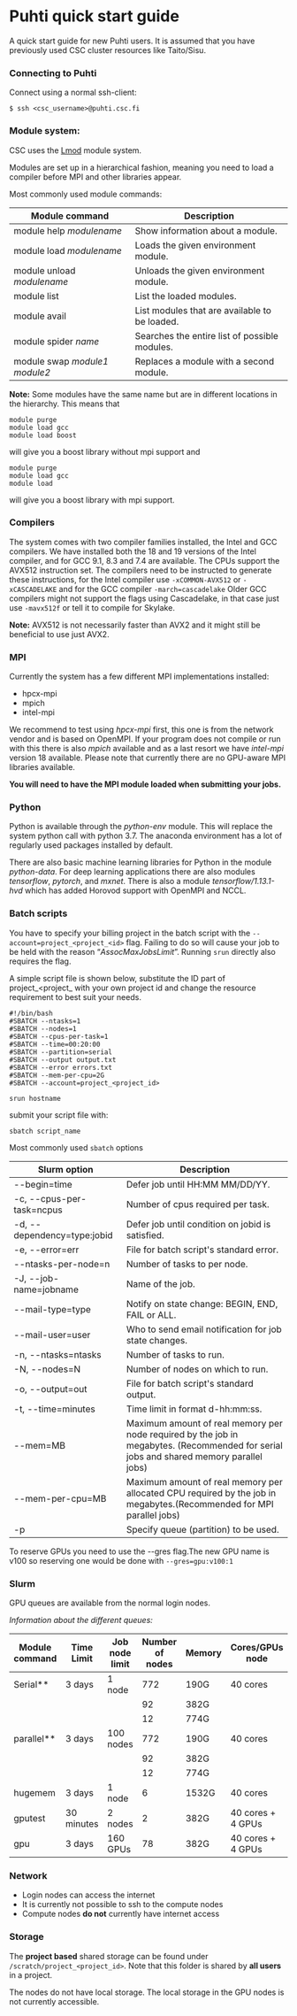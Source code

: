# Puhti quick start guide
A quick start guide for new Puhti users. It is assumed
that you have previously used CSC cluster resources like Taito/Sisu.


### Connecting to Puhti

Connect using a normal ssh-client:
```
$ ssh <csc_username>@puhti.csc.fi
```

### Module system:

CSC uses the [Lmod](https://lmod.readthedocs.io) module system.

Modules are set up in a hierarchical fashion, meaning you need to load a compiler 
before MPI and other libraries appear.

Most commonly used module commands:


|  Module command               |  Description                                  |
|-------------------------------|-----------------------------------------------|
| module help *modulename*      | Show information about a module.              |
| module load *modulename*      | Loads the given environment module.           |
| module unload *modulename*    | Unloads the given environment module.         |
| module list                   | List the loaded modules.                      |
| module avail                  | List modules that are available to be loaded. |
| module spider *name*          | Searches the entire list of possible modules. |
| module swap *module1 module2* | Replaces a module with a second module.       |

**Note:** Some modules have the same name but are in different locations in the hierarchy. This means
that

```
module purge
module load gcc
module load boost
```
will give you a boost library without mpi support and
```
module purge
module load gcc
module load 
```
will give you a boost library with mpi support.



### Compilers
The system comes with two compiler families installed, the Intel and GCC compilers. 
We have installed both the 18 and 19 versions of the Intel compiler, and for GCC 9.1, 8.3 and 7.4 are available.
The CPUs support the AVX512 instruction set. The compilers need to be instructed to generate these instructions, 
for the Intel compiler use `-xCOMMON-AVX512` or `-xCASCADELAKE` and for the GCC compiler `-march=cascadelake` Older GCC 
compilers might not support the flags using Cascadelake, in that case just use `-mavx512f` or tell it to compile for Skylake.

**Note:** AVX512 is not necessarily faster than AVX2 and it might still be beneficial to use just AVX2. 

### MPI
Currently the system has a few different MPI implementations installed:

- hpcx-mpi
- mpich
- intel-mpi

We recommend to test using 
_hpcx-mpi_ first, this one is from the network vendor and is based on OpenMPI. If your program does not compile or run with this there is also _mpich_ available and as a last resort we have _intel-mpi_ version 18 available. Please note that currently there are no GPU-aware MPI libraries available.

 **You will need to have the MPI module loaded when submitting your jobs.**

### Python
Python is available through the _python-env_ module. This will replace the system python call with python 3.7. The anaconda environment has a lot of regularly used packages installed by default.

There are also basic machine learning libraries for Python in the module _python-data_. For deep learning applications there are also modules _tensorflow_, _pytorch_, and _mxnet_. There is also a module _tensorflow/1.13.1-hvd_ which has added Horovod support with OpenMPI and NCCL.


### Batch scripts
You have to specify your billing project in the batch script with the `--account=project_<project_<id>` 
flag. Failing to do so will cause your job to be held with the reason “_AssocMaxJobsLimit_”.
Running `srun` directly also requires the flag.

A simple script file is shown below, substitute the ID part of project_<project_<id> with your own project id and change the resource
requirement to best suit your needs.

```
#!/bin/bash
#SBATCH --ntasks=1
#SBATCH --nodes=1
#SBATCH --cpus-per-task=1
#SBATCH --time=00:20:00
#SBATCH --partition=serial
#SBATCH --output output.txt
#SBATCH --error errors.txt
#SBATCH --mem-per-cpu=2G
#SBATCH --account=project_<project_id>

srun hostname
```
submit your script file with:
```
sbatch script_name
```

Most commonly used `sbatch` options

|Slurm option | Description| 
|-------------|-------------|
| --begin=time 		|	Defer job until HH:MM MM/DD/YY.|
| -c, --cpus-per-task=ncpus |	Number of cpus required per task.|
| -d, --dependency=type:jobid | 	Defer job until condition on jobid is satisfied.|
| -e, --error=err 	|	File for batch script's standard error.|
| --ntasks-per-node=n 	|	Number of tasks to per node.|
| -J, --job-name=jobname| 		Name of the job.|
| --mail-type=type 	|	Notify on state change: BEGIN, END, FAIL or ALL.|
| --mail-user=user 	|	Who to send email notification for job state changes.|
| -n, --ntasks=ntasks 	|	Number of tasks to run.|
| -N, --nodes=N 	|		Number of nodes on which to run.|
| -o, --output=out 	|	File for batch script's standard output.|
| -t, --time=minutes 	|	Time limit in format d-hh:mm:ss.|
| --mem=MB 		|	Maximum amount of real memory per node required by the job in megabytes. (Recommended for serial jobs and shared memory parallel jobs)|
| --mem-per-cpu=MB 	|	Maximum amount of real memory per allocated CPU required by the job in megabytes.(Recommended for MPI parallel jobs)|
| -p 			|	Specify queue (partition) to be used. |

To reserve GPUs you need to use the --gres flag.The new GPU name is v100 so reserving one would be done with `--gres=gpu:v100:1`


### Slurm
GPU queues are available from the normal login nodes. 


_Information about the different queues:_

|  Module command|  Time Limit   |Job node limit | Number of nodes | Memory | Cores/GPUs node   |
|----------------|---------------|---------------|-----------------|--------|-------------------|
|Serial\*\*      |  3 days       | 1 node        |     772         | 190G   | 40 cores          |
|	         |               |               |     92          | 382G   |                   |
|                |               |               |     12          | 774G   |                   |
|parallel\*\*    |  3 days       | 100 nodes     |     772         | 190G   | 40 cores          |
|                |               |               |     92          | 382G   |                   |
|                |               |               |     12          | 774G   |                   |
|hugemem         |  3 days       |  1 node       |     6           | 1532G  | 40 cores          |
|gputest         |  30 minutes   |  2 nodes      |     2           | 382G   | 40 cores + 4 GPUs |
|gpu             |  3 days       |  160 GPUs     |     78          | 382G   | 40 cores + 4 GPUs |


### Network

- Login nodes can access the internet 
- It is currently not possible to ssh to the compute nodes
- Compute nodes **do not** currently have internet access 

### Storage
The **project based** shared storage can be found under `/scratch/project_<project_id>`.
Note that this folder is shared by **all users** in a project.

The nodes do not have local storage. The local storage in the GPU nodes is not currently accessible.





